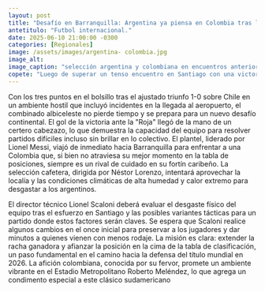 ```yaml
---
layout: post
title: "Desafío en Barranquilla: Argentina ya piensa en Colombia tras la victoria en Chile"
antetitulo: "Futbol internacional."
date: 2025-06-10 21:00:00 -0300
categories: [Regionales]
image: /assets/images/argentina- colombia.jpg
image_alt: 
image_caption: "selección argentina y colombiana en encuentros anteriores."
copete: "Luego de superar un tenso encuentro en Santiago con una victoria por la mínima, la Selección Argentina de Lionel Scaloni ya puso la mira en su próximo rival por las Eliminatorias al Mundial 2026: Colombia, en un partido que se prevé de alta intensidad y con el objetivo de consolidar el liderato."
---
```

Con los tres puntos en el bolsillo tras el ajustado triunfo 1-0 sobre Chile en un ambiente hostil que incluyó incidentes en la llegada al aeropuerto, el combinado albiceleste no pierde tiempo y se prepara para un nuevo desafío continental. El gol de la victoria ante la "Roja" llegó de la mano de un certero cabezazo, lo que demuestra la capacidad del equipo para resolver partidos difíciles incluso sin brillar en lo colectivo. El plantel, liderado por Lionel Messi, viajó de inmediato hacia Barranquilla para enfrentar a una Colombia que, si bien no atraviesa su mejor momento en la tabla de posiciones, siempre es un rival de cuidado en su fortín caribeño. La selección cafetera, dirigida por Néstor Lorenzo, intentará aprovechar la localía y las condiciones climáticas de alta humedad y calor extremo para desgastar a los argentinos.

El director técnico Lionel Scaloni deberá evaluar el desgaste físico del equipo tras el esfuerzo en Santiago y las posibles variantes tácticas para un partido donde estos factores serán claves. Se espera que Scaloni realice algunos cambios en el once inicial para preservar a los jugadores y dar minutos a quienes vienen con menos rodaje. La misión es clara: extender la racha ganadora y afianzar la posición en la cima de la tabla de clasificación, un paso fundamental en el camino hacia la defensa del título mundial en 2026. La afición colombiana, conocida por su fervor, promete un ambiente vibrante en el Estadio Metropolitano Roberto Meléndez, lo que agrega un condimento especial a este clásico sudamericano